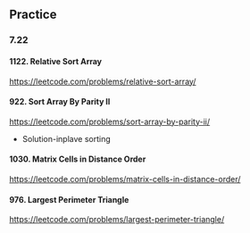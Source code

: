 ## Practice

### 7.22

#### 1122. Relative Sort Array

https://leetcode.com/problems/relative-sort-array/



#### 922. Sort Array By Parity II

https://leetcode.com/problems/sort-array-by-parity-ii/

- Solution-inplave sorting



#### 1030. Matrix Cells in Distance Order

https://leetcode.com/problems/matrix-cells-in-distance-order/



#### 976. Largest Perimeter Triangle

https://leetcode.com/problems/largest-perimeter-triangle/
